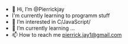 - 👋 Hi, I’m @Pierrickjay
-  I'm currently learning to programm stuff
- 👀 I’m interested in C/JavaScript/
- 🌱 I’m currently learning ...
- 📫 How to reach me pierrick.jay1@gmail.com

<!---
Pierrickjay/Pierrickjay is a ✨ special ✨ repository because its `README.md` (this file) appears on your GitHub profile.
You can click the Preview link to take a look at your changes.
--->
